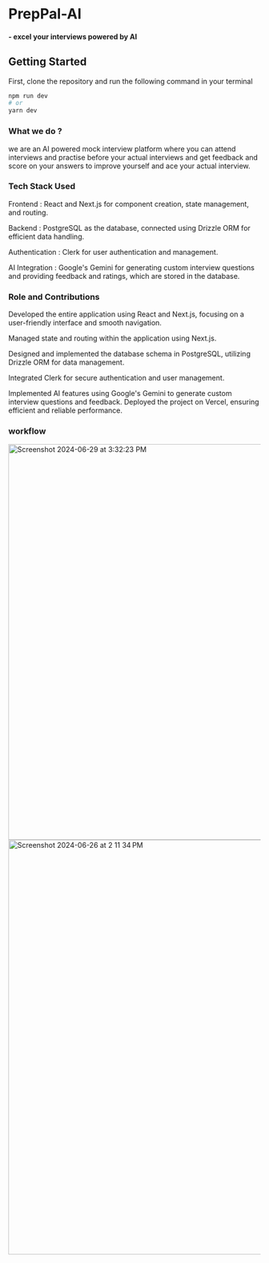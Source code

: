 # PrepPal-AI
#### - excel your interviews powered by AI 

## Getting Started

First, clone the repository and run the following command in your terminal 

```bash
npm run dev
# or
yarn dev
```

### What we do ?

we are an AI powered mock interview platform where you can attend interviews and practise before your actual interviews and get feedback and score on your answers to improve yourself and ace your actual interview.

### Tech Stack Used 

Frontend : React and Next.js for component creation, state management, and routing.

Backend : PostgreSQL as the database, connected using Drizzle ORM for efficient data handling.

Authentication : Clerk for user authentication and management.

AI Integration : Google's Gemini for generating custom interview questions and providing feedback and ratings, which are stored in the database.

### Role and Contributions

Developed the entire application using React and Next.js, focusing on a user-friendly interface and smooth navigation.

Managed state and routing within the application using Next.js.

Designed and implemented the database schema in PostgreSQL, utilizing Drizzle ORM for data management.

Integrated Clerk for secure authentication and user management.

Implemented AI features using Google's Gemini to generate custom interview questions and feedback.
Deployed the project on Vercel, ensuring efficient and reliable performance.

 
### workflow 

<img width="790" alt="Screenshot 2024-06-29 at 3:32:23 PM" src="https://i.ibb.co/Jw1TPxNy/image.png">

<img width="828" alt="Screenshot 2024-06-26 at 2 11 34 PM" src="https://drive.google.com/file/d/1rXg4QDCPTv1he-G32sOO8XBU5Z1iKtld/view?usp=sharing" >


